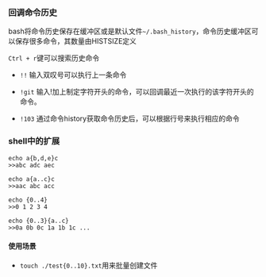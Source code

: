 ### 回调命令历史  
bash将命令历史保存在缓冲区或是默认文件`~/.bash_history`，命令历史缓冲区可以保存很多命令，其数量由HISTSIZE定义  
 
`Ctrl + r`键可以搜索历史命令  

- `!!`  输入双叹号可以执行上一条命令   

- `!git`  输入!加上制定字符开头的命令，可以回调最近一次执行的该字符开头的命令。  

- `!103`  通过命令history获取命令历史后，可以根据行号来执行相应的命令  




### shell中的扩展   
```shell
echo a{b,d,e}c
>>abc adc aec

echo a{a..c}c
>>aac abc acc

echo {0..4}
>>0 1 2 3 4

echo {0..3}{a..c}
>>0a 0b 0c 1a 1b 1c ...
```  

#### 使用场景  

- `touch ./test{0..10}.txt`用来批量创建文件   



